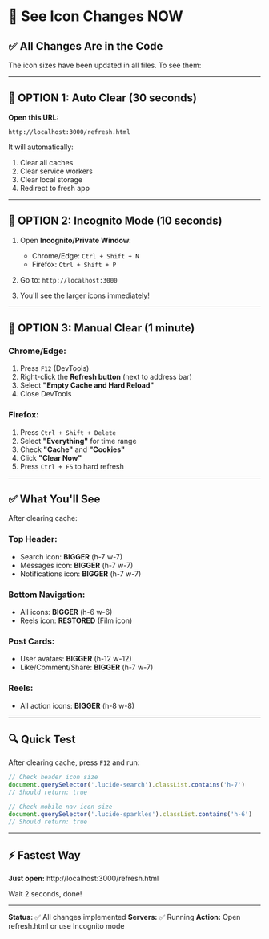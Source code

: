 # 🎯 See Icon Changes NOW

## ✅ All Changes Are in the Code

The icon sizes have been updated in all files. To see them:

---

## 🚀 OPTION 1: Auto Clear (30 seconds)

**Open this URL:**
```
http://localhost:3000/refresh.html
```

It will automatically:
1. Clear all caches
2. Clear service workers
3. Clear local storage
4. Redirect to fresh app

---

## 🚀 OPTION 2: Incognito Mode (10 seconds)

1. Open **Incognito/Private Window**:
   - Chrome/Edge: `Ctrl + Shift + N`
   - Firefox: `Ctrl + Shift + P`

2. Go to: `http://localhost:3000`

3. You'll see the larger icons immediately!

---

## 🚀 OPTION 3: Manual Clear (1 minute)

### Chrome/Edge:
1. Press `F12` (DevTools)
2. Right-click the **Refresh button** (next to address bar)
3. Select **"Empty Cache and Hard Reload"**
4. Close DevTools

### Firefox:
1. Press `Ctrl + Shift + Delete`
2. Select **"Everything"** for time range
3. Check **"Cache"** and **"Cookies"**
4. Click **"Clear Now"**
5. Press `Ctrl + F5` to hard refresh

---

## ✅ What You'll See

After clearing cache:

### Top Header:
- Search icon: **BIGGER** (h-7 w-7)
- Messages icon: **BIGGER** (h-7 w-7)  
- Notifications icon: **BIGGER** (h-7 w-7)

### Bottom Navigation:
- All icons: **BIGGER** (h-6 w-6)
- Reels icon: **RESTORED** (Film icon)

### Post Cards:
- User avatars: **BIGGER** (h-12 w-12)
- Like/Comment/Share: **BIGGER** (h-7 w-7)

### Reels:
- All action icons: **BIGGER** (h-8 w-8)

---

## 🔍 Quick Test

After clearing cache, press `F12` and run:

```javascript
// Check header icon size
document.querySelector('.lucide-search').classList.contains('h-7')
// Should return: true

// Check mobile nav icon size  
document.querySelector('.lucide-sparkles').classList.contains('h-6')
// Should return: true
```

---

## ⚡ Fastest Way

**Just open:** http://localhost:3000/refresh.html

Wait 2 seconds, done!

---

**Status:** ✅ All changes implemented
**Servers:** ✅ Running
**Action:** Open refresh.html or use Incognito mode
